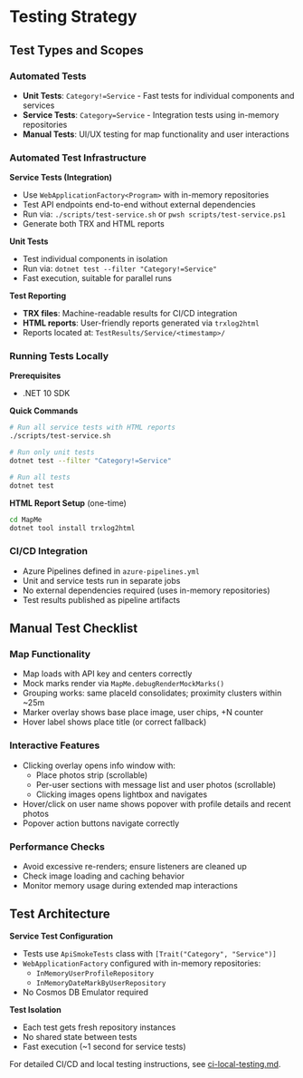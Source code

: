 # Testing Strategy

## Test Types and Scopes

### Automated Tests
- **Unit Tests**: `Category!=Service` - Fast tests for individual components and services
- **Service Tests**: `Category=Service` - Integration tests using in-memory repositories
- **Manual Tests**: UI/UX testing for map functionality and user interactions

### Automated Test Infrastructure

**Service Tests (Integration)**
- Use `WebApplicationFactory<Program>` with in-memory repositories
- Test API endpoints end-to-end without external dependencies
- Run via: `./scripts/test-service.sh` or `pwsh scripts/test-service.ps1`
- Generate both TRX and HTML reports

**Unit Tests**
- Test individual components in isolation
- Run via: `dotnet test --filter "Category!=Service"`
- Fast execution, suitable for parallel runs

**Test Reporting**
- **TRX files**: Machine-readable results for CI/CD integration
- **HTML reports**: User-friendly reports generated via `trxlog2html`
- Reports located at: `TestResults/Service/<timestamp>/`

### Running Tests Locally

**Prerequisites**
- .NET 10 SDK

**Quick Commands**
```bash
# Run all service tests with HTML reports
./scripts/test-service.sh

# Run only unit tests
dotnet test --filter "Category!=Service"

# Run all tests
dotnet test
```

**HTML Report Setup** (one-time)
```bash
cd MapMe
dotnet tool install trxlog2html
```

### CI/CD Integration
- Azure Pipelines defined in `azure-pipelines.yml`
- Unit and service tests run in separate jobs
- No external dependencies required (uses in-memory repositories)
- Test results published as pipeline artifacts

## Manual Test Checklist

### Map Functionality
- Map loads with API key and centers correctly
- Mock marks render via `MapMe.debugRenderMockMarks()`
- Grouping works: same placeId consolidates; proximity clusters within ~25m
- Marker overlay shows base place image, user chips, +N counter
- Hover label shows place title (or correct fallback)

### Interactive Features
- Clicking overlay opens info window with:
  - Place photos strip (scrollable)
  - Per-user sections with message list and user photos (scrollable)
  - Clicking images opens lightbox and navigates
- Hover/click on user name shows popover with profile details and recent photos
- Popover action buttons navigate correctly

### Performance Checks
- Avoid excessive re-renders; ensure listeners are cleaned up
- Check image loading and caching behavior
- Monitor memory usage during extended map interactions

## Test Architecture

**Service Test Configuration**
- Tests use `ApiSmokeTests` class with `[Trait("Category", "Service")]`
- `WebApplicationFactory` configured with in-memory repositories:
  - `InMemoryUserProfileRepository`
  - `InMemoryDateMarkByUserRepository`
- No Cosmos DB Emulator required

**Test Isolation**
- Each test gets fresh repository instances
- No shared state between tests
- Fast execution (~1 second for service tests)

For detailed CI/CD and local testing instructions, see [ci-local-testing.md](ci-local-testing.md).

